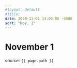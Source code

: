 ```yaml
---
#layout: default
#title:
date: 2020-11-01 14:00:00 -0600
sort: "Nov. 1"
---
```

# November 1

source: `{{ page.path }}`
